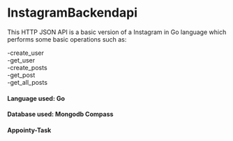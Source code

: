 # InstagramBackendapi 
This HTTP JSON API is a basic version of a Instagram in Go language which performs some basic operations such as:

-create_user <br />
-get_user <br />
-create_posts <br />
-get_post<br />
-get_all_posts <br />

#### Language used: Go
#### Database used: Mongodb Compass
#### Appointy-Task
